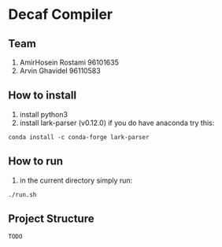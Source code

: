 # Decaf Compiler

## Team
1. AmirHosein Rostami 96101635
2. Arvin Ghavidel 96110583

## How to install
1. install python3
2. install lark-parser (v0.12.0)
if you do have anaconda try this:
```
conda install -c conda-forge lark-parser
```
## How to run
1. in the current directory simply run:
```
./run.sh
```

## Project Structure
```
TODO
```